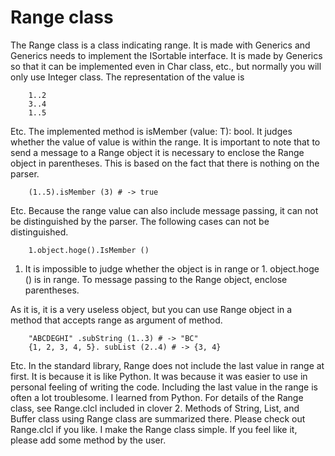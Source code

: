 # Range class

The Range class is a class indicating range. It is made with Generics and Generics needs to implement the ISortable interface.
It is made by Generics so that it can be implemented even in Char class, etc., but normally you will only use Integer class.
The representation of the value is
```
    1..2
    3..4
    1..5
```
Etc.
The implemented method is isMember (value: T): bool. It judges whether the value of value is within the range.
It is important to note that to send a message to a Range object it is necessary to enclose the Range object in parentheses. This is based on the fact that there is nothing on the parser.
```
    (1..5).isMember (3) # -> true
```
Etc.
Because the range value can also include message passing, it can not be distinguished by the parser. The following cases can not be distinguished.

```
    1.object.hoge().IsMember ()
```
1. It is impossible to judge whether the object is in range or 1. object.hoge () is in range. To message passing to the Range object, enclose parentheses.

As it is, it is a very useless object, but you can use Range object in a method that accepts range as argument of method.
```
    "ABCDEGHI" .subString (1..3) # -> "BC"
    {1, 2, 3, 4, 5}. subList (2..4) # -> {3, 4}
```
Etc.
In the standard library, Range does not include the last value in range at first. It is because it is like Python.
It was because it was easier to use in personal feeling of writing the code.
Including the last value in the range is often a lot troublesome. I learned from Python.
For details of the Range class, see Range.clcl included in clover 2. Methods of String, List, and Buffer class using Range class are summarized there. Please check out Range.clcl if you like.
I make the Range class simple. If you feel like it, please add some method by the user.
